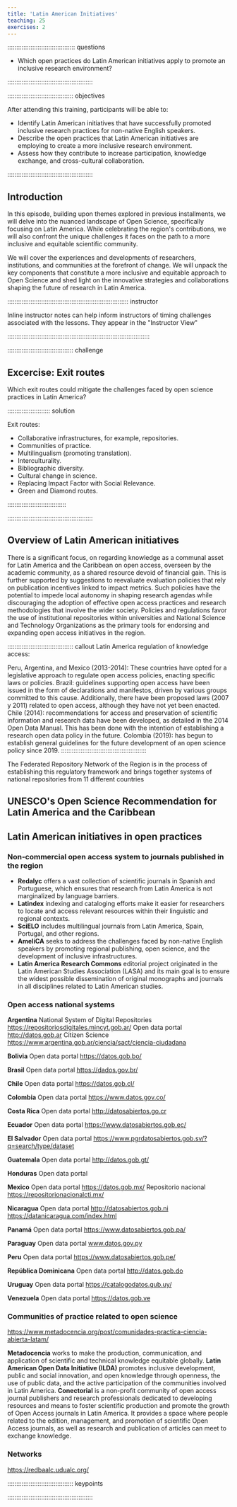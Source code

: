 ```yaml
---
title: 'Latin American Initiatives'
teaching: 25
exercises: 2
---
```


:::::::::::::::::::::::::::::::::::::: questions 

- Which open practices do Latin American initiatives apply to promote an inclusive research environment?

::::::::::::::::::::::::::::::::::::::::::::::::

::::::::::::::::::::::::::::::::::::: objectives

After attending this training, participants will be able to:

- Identify Latin American initiatives that have successfully promoted inclusive research practices for non-native English speakers.
- Describe the open practices that Latin American initiatives are employing to create a more inclusive research environment.
- Assess how they contribute to increase participation, knowledge exchange, and cross-cultural collaboration.


::::::::::::::::::::::::::::::::::::::::::::::::

## Introduction

In this episode, building upon themes explored in previous installments, we will delve into the nuanced landscape of Open Science, specifically focusing on Latin America. While celebrating the region's contributions, we will also confront the unique challenges it faces on the path to a more inclusive and equitable scientific community.

We will cover the experiences and developments of researchers, institutions, and communities at the forefront of change. We will unpack the key components that constitute a more inclusive and equitable approach to Open Science and shed light on the innovative strategies and collaborations shaping the future of research in Latin America. 

:::::::::::::::::::::::::::::::::::::::::::::::::::::::::::::::::::: instructor

Inline instructor notes can help inform instructors of timing challenges
associated with the lessons. They appear in the "Instructor View"

::::::::::::::::::::::::::::::::::::::::::::::::::::::::::::::::::::::::::::::::

::::::::::::::::::::::::::::::::::::: challenge 

## Excercise: Exit routes


Which exit routes could mitigate the challenges faced by open science practices in Latin America?

:::::::::::::::::::::::: solution 

Exit routes:

- Collaborative infrastructures, for example, repositories.
- Communities of practice.
- Multilingualism (promoting translation).
- Interculturality.
- Bibliographic diversity.
- Cultural change in science.
- Replacing Impact Factor with Social Relevance.
- Green and Diamond routes.

:::::::::::::::::::::::::::::::::

::::::::::::::::::::::::::::::::::::::::::::::::

## Overview of Latin American initiatives

There is a significant focus, on regarding knowledge as a communal asset for Latin America and the Caribbean on open access, overseen by the academic community, as a shared resource devoid of financial gain. This is further supported by suggestions to reevaluate evaluation policies that rely on publication incentives linked to impact metrics. Such policies have the potential to impede local autonomy in shaping research agendas while discouraging the adoption of effective open access practices and research methodologies that involve the wider society. Policies and regulations favor the use of institutional repositories within universities and National Science and Technology Organizations as the primary tools for endorsing and expanding open access initiatives in the region. 

::::::::::::::::::::::::::::::::::::: callout
Latin America regulation of knowledge access: 
 
Peru, Argentina, and Mexico (2013-2014): These countries have opted for a legislative approach to regulate open access policies, enacting specific laws or policies.
Brazil: guidelines supporting open access have been issued in the form of declarations and manifestos, driven by various groups committed to this cause. Additionally, there have been proposed laws (2007 y 2011) related to open access, although they have not yet been enacted.
Chile (2014): recommendations for access and preservation of scientific information and research data have been developed, as detailed in the 2014 Open Data Manual. This has been done with the intention of establishing a research open data policy in the future.
Colombia (2019): has begun to establish general guidelines for the future development of an open science policy since 2019.
::::::::::::::::::::::::::::::::::::::::::::::::

The Federated Repository Network of the Region is in the process of establishing this regulatory framework and brings together systems of national repositories from 11 different countries

## UNESCO's Open Science Recommendation for Latin America and the Caribbean

## Latin American initiatives in open practices

### Non-commercial open access system to journals published in the region
- **Redalyc** offers a vast collection of scientific journals in Spanish and Portuguese, which ensures that research from Latin America is not marginalized by language barriers. 
- **Latindex** indexing and cataloging efforts make it easier for researchers to locate and access relevant resources within their linguistic and regional contexts.
- **SciELO**  includes multilingual journals from Latin America, Spain, Portugal, and other regions.
- **AmeliCA** seeks to address the challenges faced by non-native English speakers by promoting regional publishing, open science, and the development of inclusive infrastructures.
- **Latin America Research Commons** editorial project originated in the Latin American Studies Association (LASA) and its main goal is to ensure the widest possible dissemination of original monographs and journals in all disciplines related to Latin American studies. 

### Open access national systems

**Argentina**
National System of Digital Repositories https://repositoriosdigitales.mincyt.gob.ar/ 
Open data portal http://datos.gob.ar 
Citizen Science https://www.argentina.gob.ar/ciencia/sact/ciencia-ciudadana

**Bolivia**
Open data portal https://datos.gob.bo/ 

**Brasil**
Open data portal https://dados.gov.br/

**Chile**
Open data portal https://datos.gob.cl/ 

**Colombia**
Open data portal https://www.datos.gov.co/ 

**Costa Rica**
Open data portal http://datosabiertos.go.cr

**Ecuador**
Open data portal https://www.datosabiertos.gob.ec/

**El Salvador**
Open data portal https://www.pgrdatosabiertos.gob.sv/?q=search/type/dataset

**Guatemala**
Open data portal http://datos.gob.gt/ 

**Honduras**
Open data portal

**Mexico**
Open data portal https://datos.gob.mx/
Repositorio nacional https://repositorionacionalcti.mx/

**Nicaragua**
Open data portal http://datosabiertos.gob.ni
https://datanicaragua.com/index.html

**Panamá**
Open data portal https://www.datosabiertos.gob.pa/

**Paraguay** 
Open data portal www.datos.gov.py

**Peru**
Open data portal https://www.datosabiertos.gob.pe/ 

**República Dominicana**
Open data portal http://datos.gob.do

**Uruguay**
Open data portal https://catalogodatos.gub.uy/

**Venezuela**
Open data portal  https://datos.gob.ve

### Communities of practice related to open science
https://www.metadocencia.org/post/comunidades-practica-ciencia-abierta-latam/

**Metadocencia** works to make the production, communication, and application of scientific and technical knowledge equitable globally.
**Latin American Open Data Initiative (ILDA)** promotes inclusive development, public and social innovation, and open knowledge through openness, the use of public data, and the active participation of the communities involved in Latin America.
**Conectorial** is a non-profit community of open access journal publishers and research professionals dedicated to developing resources and means to foster scientific production and promote the growth of Open Access journals in Latin America. It provides a space where people related to the edition, management, and promotion of scientific Open Access journals, as well as research and publication of articles can meet to exchange knowledge.


### Networks
https://redbaalc.udualc.org/


::::::::::::::::::::::::::::::::::::: keypoints 


::::::::::::::::::::::::::::::::::::::::::::::::

